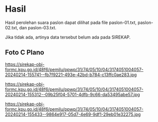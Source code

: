 # Hasil

Hasil perolehan suara paslon dapat dilihat pada file paslon-01.txt, paslon-02.txt, dan paslon-03.txt.

Jika tidak ada, artinya data tersebut belum ada pada SIREKAP.

## Foto C Plano

https://sirekap-obj-formc.kpu.go.id/48f6/pemilu/ppwp/31/74/05/10/04/3174051004057-20240214-155741--fb7f9221-493e-42bd-b784-c13ffc0ae283.jpg

https://sirekap-obj-formc.kpu.go.id/48f6/pemilu/ppwp/31/74/05/10/04/3174051004057-20240214-155312--09b25f04-5701-4dfb-9c66-da53495abe57.jpg

https://sirekap-obj-formc.kpu.go.id/48f6/pemilu/ppwp/31/74/05/10/04/3174051004057-20240214-155433--9864e917-05d7-4e69-9df1-29eb01e32275.jpg
